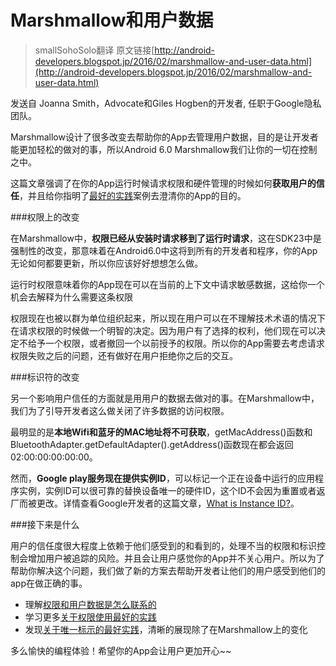 # Marshmallow和用户数据

>smallSohoSolo翻译 原文链接[http://android-developers.blogspot.jp/2016/02/marshmallow-and-user-data.html](http://android-developers.blogspot.jp/2016/02/marshmallow-and-user-data.html)

发送自 Joanna Smith，Advocate和Giles Hogben的开发者, 任职于Google隐私团队。

Marshmallow设计了很多改变去帮助你的App去管理用户数据，目的是让开发者能更加轻松的做对的事，所以Android 6.0 Marshmallow我们让你的一切在控制之中。

这篇文章强调了在你的App运行时候请求权限和硬件管理的时候如何**获取用户的信任**，并且给你指明了[最好的实践](http://developer.android.com/training/best-permissions-ids.html?utm_campaign=android_discussion_marshmallow_020116&utm_source=anddev&utm_medium=blog)案例去澄清你的App的目的。

###权限上的改变

在Marshmallow中，**权限已经从安装时请求移到了运行时请求**，这在SDK23中是强制性的改变，那意味着在Android6.0中这将到所有的开发者和程序，你的App无论如何都要更新，所以你应该好好想想怎么做。

运行时权限意味着你的App现在可以在当前的上下文中请求敏感数据，这给你一个机会去解释为什么需要这条权限

权限现在也被以群为单位组织起来，所以现在用户可以在不理解技术术语的情况下在请求权限的时候做一个明智的决定。因为用户有了选择的权利，他们现在可以决定不给予一个权限，或者撤回一个以前授予的权限。所以你的App需要去考虑请求权限失败之后的问题，还有做好在用户拒绝你之后的交互。

###标识符的改变

另一个影响用户信任的方面就是用用户的数据去做对的事。在Marshmallow中，我们为了引导开发者这么做关闭了许多数据的访问权限。

最明显的是**本地Wifi和蓝牙的MAC地址将不可获取**，getMacAddress()函数和BluetoothAdapter.getDefaultAdapter().getAddress()函数现在都会返回02:00:00:00:00:00。

然而，**Google play服务现在提供实例ID**，可以标记一个正在设备中运行的应用程序实例，实例ID可以很可靠的替换设备唯一的硬件ID，这个ID不会因为重置或者返厂而被更改。详情查看Google开发者的这篇文章，[What is Instance ID?](https://developers.google.com/instance-id/?utm_campaign=android_discussion_marshmallow_020116&utm_source=anddev&utm_medium=blog)。

###接下来是什么

用户的信任度很大程度上依赖于他们感受到的和看到的，处理不当的权限和标识控制会增加用户被追踪的风险。并且会让用户感觉你的App并不关心用户。所以为了帮助你解决这个问题，我们做了新的方案去帮助开发者让他们的用户感受到他们的app在做正确的事。

- 理解[权限和用户数据是怎么联系的](http://developer.android.com/training/articles/user-data-overview.html?utm_campaign=android_discussion_marshmallow_020116&utm_source=anddev&utm_medium=blog)
- 学习更多[关于权限使用最好的实践](http://developer.android.com/training/articles/user-data-permissions.html?utm_campaign=android_discussion_marshmallow_020116&utm_source=anddev&utm_medium=blog)
- 发现[关于唯一标示的最好实践](http://developer.android.com/training/articles/user-data-ids.html?utm_campaign=android_discussion_marshmallow_020116&utm_source=anddev&utm_medium=blog)，清晰的展现除了在Marshmallow上的变化

多么愉快的编程体验！希望你的App会让用户更加开心~~
